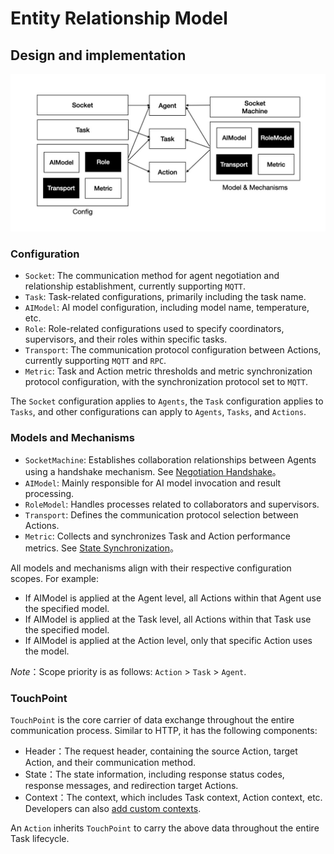 # Entity Relationship Model

## Design and implementation
<div align="center">
  <img src="images/entity.jpg" alt="Entity and Relation" />
</div>

### Configuration
- `Socket`: The communication method for agent negotiation and relationship establishment, currently supporting `MQTT`.
- `Task`: Task-related configurations, primarily including the task name.
- `AIModel`: AI model configuration, including model name, temperature, etc.
- `Role`: Role-related configurations used to specify coordinators, supervisors, and their roles within specific tasks.
- `Transport`: The communication protocol configuration between Actions, currently supporting `MQTT` and `RPC`.
- `Metric`: Task and Action metric thresholds and metric synchronization protocol configuration, with the synchronization protocol set to `MQTT`.

The `Socket` configuration applies to `Agents`, the `Task` configuration applies to `Tasks`, and other configurations can apply to `Agents`, `Tasks`, and `Actions`.

### Models and Mechanisms
- `SocketMachine`: Establishes collaboration relationships between Agents using a handshake mechanism. See [Negotiation Handshake](./README_HANDSHAKE.md)。
- `AIModel`: Mainly responsible for AI model invocation and result processing.
- `RoleModel`: Handles processes related to collaborators and supervisors.
- `Transport`: Defines the communication protocol selection between Actions.
- `Metric`: Collects and synchronizes Task and Action performance metrics. See [State Synchronization](./README_STATE_SYNC.md)。

All models and mechanisms align with their respective configuration scopes. For example:
- If AIModel is applied at the Agent level, all Actions within that Agent use the specified model.
- If AIModel is applied at the Task level, all Actions within that Task use the specified model.
- If AIModel is applied at the Action level, only that specific Action uses the model.

*Note*：Scope priority is as follows: `Action` > `Task` > `Agent`.

### TouchPoint
`TouchPoint` is the core carrier of data exchange throughout the entire communication process. Similar to HTTP, it has the following components:
- Header：The request header, containing the source Action, target Action, and their communication method.
- State：The state information, including response status codes, response messages, and redirection target Actions.
- Context：The context, which includes Task context, Action context, etc. Developers can also [add custom contexts](../README_CONTEXT.md).

An `Action` inherits `TouchPoint` to carry the above data throughout the entire Task lifecycle.